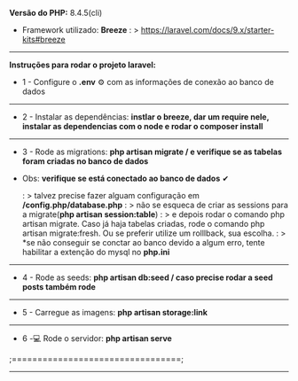 **Versão do PHP:** 8.4.5(cli)

* Framework utilizado: **Breeze**
  : > https://laravel.com/docs/9.x/starter-kits#breeze
---
 
**Instruções para rodar o projeto laravel:**

* 1 - Configure o **.env** ⚙️ com as informações de conexão ao banco de dados

---

* 2 - Instalar as dependências: 
**instlar o breeze, dar um require nele, instalar as dependencias com o node e rodar o composer install**


---

* 3 - Rode as migrations: **php artisan migrate / e verifique se as tabelas foram criadas no banco de dados** 

* Obs: **verifique se está conectado ao banco de dados** ✔

   : > talvez precise fazer alguam configuração em **/config.php/database.php**
   : > não se esqueca de criar as sessions para a migrate(**php artisan session:table**)
   : > e depois rodar o comando php artisan migrate. Caso já haja tabelas criadas, rode o comando php artisan migrate:fresh. Ou se preferir utilize um rolllback, sua escolha.
   : > *se não conseguir se conctar ao banco devido a algum erro, tente habilitar a extenção do mysql no **php.ini**
   
    


---

* 4 - Rode as seeds: **php artisan db:seed / caso precise rodar a seed posts também rode**

---

* 5 - Carregue as imagens: **php artisan storage:link**

---

* 6 -💻 Rode o servidor: **php artisan serve**  


;=================================;
  ****




